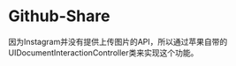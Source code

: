 Github-Share
============

因为Instagram并没有提供上传图片的API，所以通过苹果自带的UIDocumentInteractionController类来实现这个功能。
